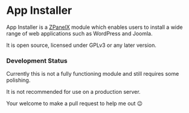 App Installer
=============

App Installer is a [ZPanelX](http://www.zpanelcp.com/) module which enables users to install a wide range of web applications such as WordPress and Joomla.

It is open source, licensed under GPLv3 or any later version.

### Development Status

Currently this is not a fully functioning module and still requires some polishing.

It is not recommended for use on a production server.

Your welcome to make a pull request to help me out :wink:
